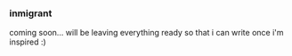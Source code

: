 ### inmigrant

coming soon... will be leaving everything ready so that i can write once i'm inspired :)